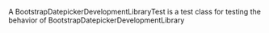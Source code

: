 A BootstrapDatepickerDevelopmentLibraryTest is a test class for testing the behavior of BootstrapDatepickerDevelopmentLibrary
